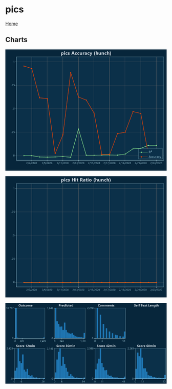 # pics

[Home](../index.md)

## Charts

![pics R² (hunch)](../images/hunch_pics_Accuracy.png "pics R² (hunch)")

![pics Hit Ratio (hunch)](../images/hunch_pics_HitRatio.png "pics Hit Ratio (hunch)")

![pics Distributions (hunch)](../images/hunch_pics_Distributions.png "pics Distributions (hunch)")

